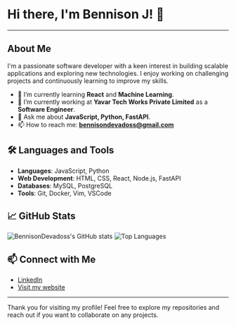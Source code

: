 # Hi there, I'm Bennison J! 👋

---

## About Me

I'm a passionate software developer with a keen interest in building scalable applications and exploring new technologies. I enjoy working on challenging projects and continuously learning to improve my skills.

- 🌱 I’m currently learning **React** and **Machine Learning**.
- 💼 I’m currently working at **Yavar Tech Works Private Limited** as a **Software Engineer**.
- 💬 Ask me about **JavaScript, Python, FastAPI**.
- 📫 How to reach me: **bennisondevadoss@gmail.com**


## 🛠️ Languages and Tools

- **Languages**: JavaScript, Python
- **Web Development**: HTML, CSS, React, Node.js, FastAPI
- **Databases**: MySQL, PostgreSQL
- **Tools**: Git, Docker, Vim, VSCode


## 📈 GitHub Stats

![BennisonDevadoss's GitHub stats](https://github-readme-stats.vercel.app/api?username=BennisonDevadoss&layout=compact&show_icons=true&theme=shadow_blue)
![Top Languages](https://github-readme-stats.vercel.app/api/top-langs/?username=BennisonDevadoss&layout=compact&theme=shadow_blue)


## 📫 Connect with Me

- [LinkedIn](https://www.linkedin.com/in/bennisondevadoss/)
- [Visit my website](https://bennison-portfolio.vercel.app/)

---

Thank you for visiting my profile! Feel free to explore my repositories and reach out if you want to collaborate on any projects.
